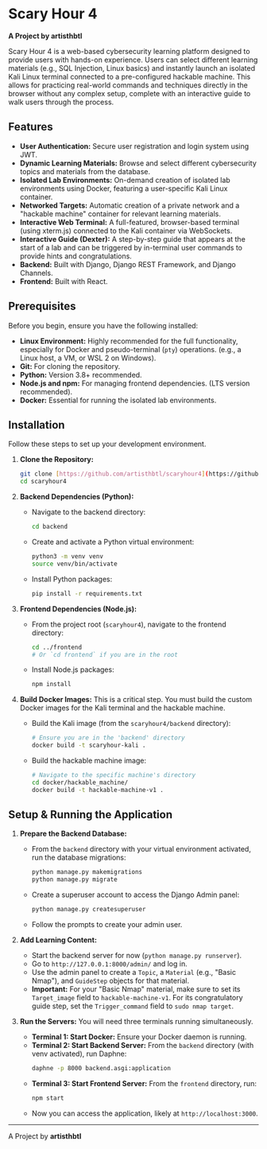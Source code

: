 # Scary Hour 4

**A Project by artisthbtl**

Scary Hour 4 is a web-based cybersecurity learning platform designed to provide users with hands-on experience. Users can select different learning materials (e.g., SQL Injection, Linux basics) and instantly launch an isolated Kali Linux terminal connected to a pre-configured hackable machine. This allows for practicing real-world commands and techniques directly in the browser without any complex setup, complete with an interactive guide to walk users through the process.

## Features

* **User Authentication:** Secure user registration and login system using JWT.
* **Dynamic Learning Materials:** Browse and select different cybersecurity topics and materials from the database.
* **Isolated Lab Environments:** On-demand creation of isolated lab environments using Docker, featuring a user-specific Kali Linux container.
* **Networked Targets:** Automatic creation of a private network and a "hackable machine" container for relevant learning materials.
* **Interactive Web Terminal:** A full-featured, browser-based terminal (using xterm.js) connected to the Kali container via WebSockets.
* **Interactive Guide (Dexter):** A step-by-step guide that appears at the start of a lab and can be triggered by in-terminal user commands to provide hints and congratulations.
* **Backend:** Built with Django, Django REST Framework, and Django Channels.
* **Frontend:** Built with React.

## Prerequisites

Before you begin, ensure you have the following installed:

* **Linux Environment:** Highly recommended for the full functionality, especially for Docker and pseudo-terminal (`pty`) operations. (e.g., a Linux host, a VM, or WSL 2 on Windows).
* **Git:** For cloning the repository.
* **Python:** Version 3.8+ recommended.
* **Node.js and npm:** For managing frontend dependencies. (LTS version recommended).
* **Docker:** Essential for running the isolated lab environments.

## Installation

Follow these steps to set up your development environment.

1.  **Clone the Repository:**
    ```bash
    git clone [https://github.com/artisthbtl/scaryhour4](https://github.com/artisthbtl/scaryhour4)
    cd scaryhour4
    ```

2.  **Backend Dependencies (Python):**
    * Navigate to the backend directory:
        ```bash
        cd backend
        ```
    * Create and activate a Python virtual environment:
        ```bash
        python3 -m venv venv
        source venv/bin/activate
        ```
    * Install Python packages:
        ```bash
        pip install -r requirements.txt
        ```

3.  **Frontend Dependencies (Node.js):**
    * From the project root (`scaryhour4`), navigate to the frontend directory:
        ```bash
        cd ../frontend 
        # Or `cd frontend` if you are in the root
        ```
    * Install Node.js packages:
        ```bash
        npm install
        ```

4.  **Build Docker Images:**
    This is a critical step. You must build the custom Docker images for the Kali terminal and the hackable machine.
    * Build the Kali image (from the `scaryhour4/backend` directory):
        ```bash
        # Ensure you are in the 'backend' directory
        docker build -t scaryhour-kali .
        ```
    * Build the hackable machine image:
        ```bash
        # Navigate to the specific machine's directory
        cd docker/hackable_machine/
        docker build -t hackable-machine-v1 .
        ```

## Setup & Running the Application

1.  **Prepare the Backend Database:**
    * From the `backend` directory with your virtual environment activated, run the database migrations:
        ```bash
        python manage.py makemigrations
        python manage.py migrate
        ```
    * Create a superuser account to access the Django Admin panel:
        ```bash
        python manage.py createsuperuser
        ```
    * Follow the prompts to create your admin user.

2.  **Add Learning Content:**
    * Start the backend server for now (`python manage.py runserver`).
    * Go to `http://127.0.0.1:8000/admin/` and log in.
    * Use the admin panel to create a `Topic`, a `Material` (e.g., "Basic Nmap"), and `GuideStep` objects for that material.
    * **Important:** For your "Basic Nmap" material, make sure to set its `Target_image` field to `hackable-machine-v1`. For its congratulatory guide step, set the `Trigger_command` field to `sudo nmap target`.

3.  **Run the Servers:**
    You will need three terminals running simultaneously.
    * **Terminal 1: Start Docker:** Ensure your Docker daemon is running.
    * **Terminal 2: Start Backend Server:** From the `backend` directory (with venv activated), run Daphne:
        ```bash
        daphne -p 8000 backend.asgi:application
        ```
    * **Terminal 3: Start Frontend Server:** From the `frontend` directory, run:
        ```bash
        npm start
        ```
    * Now you can access the application, likely at `http://localhost:3000`.

---
A Project by **artisthbtl**